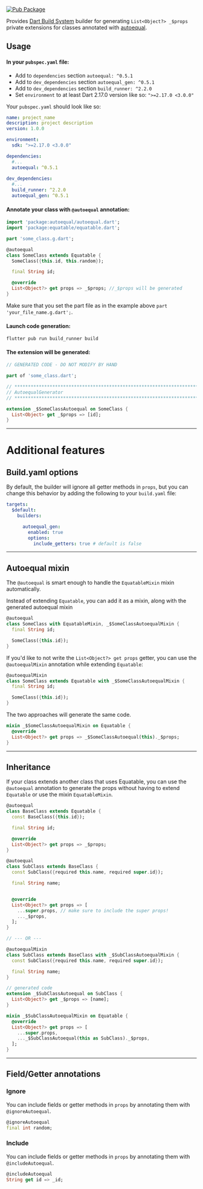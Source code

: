 [![Pub Package](https://img.shields.io/pub/v/autoequal.svg)](https://pub.dev/packages/autoequal)

Provides [Dart Build System](https://pub.dev/packages/build) builder for generating `List<Object?> _$props` private extensions for classes annotated with [autoequal](https://pub.dev/packages/autoequal).

## Usage

#### In your `pubspec.yaml` file:
- Add to `dependencies` section `autoequal: ^0.5.1`
- Add to `dev_dependencies` section `autoequal_gen: ^0.5.1`
- Add to `dev_dependencies` section `build_runner: ^2.2.0`
- Set `environment` to at least Dart 2.17.0 version like so: `">=2.17.0 <3.0.0"`

Your `pubspec.yaml` should look like so:

```yaml
name: project_name
description: project description
version: 1.0.0

environment:
  sdk: ">=2.17.0 <3.0.0"

dependencies:
  #...
  autoequal: ^0.5.1
  
dev_dependencies:
  #...
  build_runner: ^2.2.0
  autoequal_gen: ^0.5.1
```

#### Annotate your class with `@autoequal` annotation:

```dart
import 'package:autoequal/autoequal.dart';
import 'package:equatable/equatable.dart';

part 'some_class.g.dart';

@autoequal
class SomeClass extends Equatable {
  SomeClass({this.id, this.random});

  final String id;

  @override
  List<Object?> get props => _$props; //_$props will be generated
}
```

Make sure that you set the part file as in the example above `part 'your_file_name.g.dart';`.

#### Launch code generation:

```
flutter pub run build_runner build
```

#### The extension will be generated:

```dart
// GENERATED CODE - DO NOT MODIFY BY HAND

part of 'some_class.dart';

// **************************************************************************
// AutoequalGenerator
// **************************************************************************

extension _$SomeClassAutoequal on SomeClass {
  List<Object> get _$props => [id];
}

```

---

# Additional features

## Build.yaml options

By default, the builder will ignore all getter methods in `props`, but you can change this behavior by adding the following to your `build.yaml` file:

```yaml
targets:
  $default:
    builders:

      autoequal_gen:
        enabled: true
        options:
          include_getters: true # default is false
```

---

## Autoequal mixin

The `@autoequal` is smart enough to handle the `EquatableMixin` mixin automatically.

Instead of extending `Equatable`, you can add it as a mixin, along with the generated autoequal mixin

```dart
@autoequal
class SomeClass with EquatableMixin, _$SomeClassAutoequalMixin {
  final String id;

  SomeClass({this.id});
}
```

If you'd like to not write the `List<Object?> get props` getter, you can use the `@autoequalMixin` annotation while extending `Equatable`:

```dart
@autoequalMixin
class SomeClass extends Equatable with _$SomeClassAutoequalMixin {
  final String id;

  SomeClass({this.id});
}
```

The two approaches will generate the same code.

```dart
mixin _$SomeClassAutoequalMixin on Equatable {
  @override
  List<Object?> get props => _$SomeClassAutoequal(this)._$props;
}
```

---


## Inheritance

If your class extends another class that uses Equatable, you can use the `@autoequal` annotation to generate the props without having to extend `Equatable` or use the mixin `EquatableMixin`.

```dart
@autoequal
class BaseClass extends Equatable {
  const BaseClass({this.id});

  final String id;

  @override
  List<Object?> get props => _$props;
}

@autoequal
class SubClass extends BaseClass {
  const SubClass({required this.name, required super.id});

  final String name;


  @override
  List<Object?> get props => [
    ...super.props, // make sure to include the super props!
    ..._$props,
  ];
}

// --- OR ---

@autoequalMixin
class SubClass extends BaseClass with _$SubClassAutoequalMixin {
  const SubClass({required this.name, required super.id});

  final String name;
}

// generated code
extension _$SubClassAutoequal on SubClass {
  List<Object?> get _$props => [name];
}

mixin _$SubClassAutoequalMixin on Equatable {
  @override
  List<Object?> get props => [
    ...super.props,
    ..._$SubClassAutoequal(this as SubClass)._$props,
  ];
}
```

---

## Field/Getter annotations

### Ignore

You can include fields or getter methods in `props` by annotating them with `@ignoreAutoequal`.

```dart
@ignoreAutoequal
final int random;
```

### Include

You can include fields or getter methods in `props` by annotating them with `@includeAutoequal`.

```dart
@includeAutoequal
String get id => _id;
```
